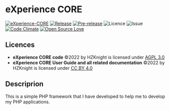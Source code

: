 eXperience CORE
===============
[![eXperience-CORE](https://github.com/HZKnight/eXperience-CORE/workflows/PHP%20Composer/badge.svg)](https://github.com/HZKnight/eXperience-CORE/actions)
[![Release](https://img.shields.io/github/release/HZKnight/eXperience-CORE.svg)](https://github.com/HZKnight/eXperience-CORE/releases/latest) 
[![Pre-release](https://img.shields.io/github/tag-pre/HZKnight/eXperience-CORE.svg?label=pre-release)]([https://github.com/HZKnight/eXperience-CORE/releases/tag/v0.1.0_Alfa](https://github.com/HZKnight/eXperience-CORE/releases/tag/v0.1.0_Alfa))
![Licence](https://img.shields.io/github/license/HZKnight/eXperience-CORE.svg)
![Issue](https://img.shields.io/github/issues/HZKnight/eXperience-CORE.svg)
[![Code Climate](https://codeclimate.com/github/HZKnight/Experience-CORE/badges/gpa.svg)](https://codeclimate.com/github/HZKnight/Experience-CORE)
[![Open Source Love](https://badges.frapsoft.com/os/v1/open-source.svg?v=103)](https://github.com/ellerbrock/open-source-badges/)

Licences
-------------------------
- **eXperience CORE code** ©2022 by HZKnight is licensed under [AGPL 3.0](https://www.gnu.org/licenses/agpl-3.0.html)
- **eXperience CORE User Guide and all related documentation** ©2022 by HZKnight is licensed under [CC BY 4.0](https://creativecommons.org/licenses/by/4.0/?ref=chooser-v1) 


Descriprion
-------------------------
This is a simple PHP framework that I have developed to help me to develop my PHP applications. 

